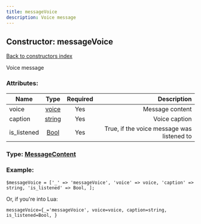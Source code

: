 ```yaml
---
title: messageVoice
description: Voice message
---
```

## Constructor: messageVoice  
[Back to constructors index](index.md)



Voice message

### Attributes:

| Name     |    Type       | Required | Description |
|----------|:-------------:|:--------:|------------:|
|voice|[voice](../types/voice.md) | Yes|Message content|
|caption|[string](../types/string.md) | Yes|Voice caption|
|is\_listened|[Bool](../types/Bool.md) | Yes|True, if the voice message was listened to|



### Type: [MessageContent](../types/MessageContent.md)


### Example:

```
$messageVoice = ['_' => 'messageVoice', 'voice' => voice, 'caption' => string, 'is_listened' => Bool, ];
```  

Or, if you're into Lua:  


```
messageVoice={_='messageVoice', voice=voice, caption=string, is_listened=Bool, }

```


